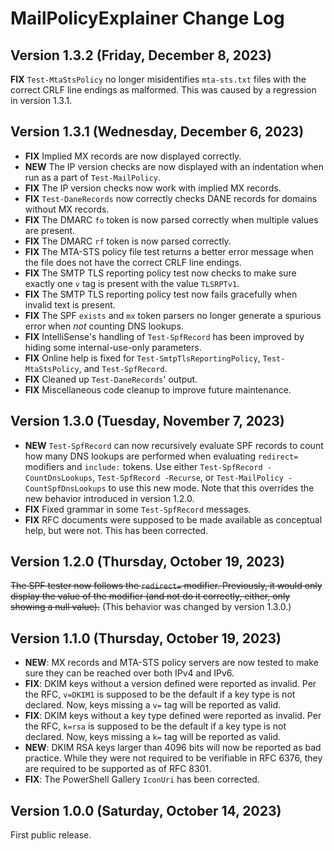 # MailPolicyExplainer Change Log

## Version 1.3.2 (Friday, December 8, 2023)
**FIX** `Test-MtaStsPolicy` no longer misidentifies `mta-sts.txt` files with the correct CRLF line endings as malformed.  This was caused by a regression in version 1.3.1.

## Version 1.3.1 (Wednesday, December 6, 2023)
- **FIX** Implied MX records are now displayed correctly.
- **NEW** The IP version checks are now displayed with an indentation when run as a part of `Test-MailPolicy`.
- **FIX** The IP version checks now work with implied MX records.
- **FIX** `Test-DaneRecords` now correctly checks DANE records for domains without MX records.
- **FIX** The DMARC `fo` token is now parsed correctly when multiple values are present.
- **FIX** The DMARC `rf` token is now parsed correctly.
- **FIX** The MTA-STS policy file test returns a better error message when the file does not have the correct CRLF line endings.
- **FIX** The SMTP TLS reporting policy test now checks to make sure exactly one `v` tag is present with the value `TLSRPTv1`.
- **FIX** The SMTP TLS reporting policy test now fails gracefully when invalid text is present.
- **FIX** The SPF `exists` and `mx` token parsers no longer generate a spurious error when *not* counting DNS lookups.
- **FIX** IntelliSense's handling of `Test-SpfRecord` has been improved by hiding some internal-use-only parameters.
- **FIX** Online help is fixed for `Test-SmtpTlsReportingPolicy`, `Test-MtaStsPolicy`, and `Test-SpfRecord`.
- **FIX** Cleaned up `Test-DaneRecords`' output.
- **FIX** Miscellaneous code cleanup to improve future maintenance.

## Version 1.3.0 (Tuesday, November 7, 2023)
- **NEW** `Test-SpfRecord` can now recursively evaluate SPF records to count how many DNS lookups are performed when evaluating `redirect=` modifiers and `include:` tokens.  Use either `Test-SpfRecord -CountDnsLookups`, `Test-SpfRecord -Recurse`, or `Test-MailPolicy -CountSpfDnsLookups` to use this new mode.  Note that this overrides the new behavior introduced in version 1.2.0.
- **FIX** Fixed grammar in some `Test-SpfRecord` messages.
- **FIX** RFC documents were supposed to be made available as conceptual help, but were not.  This has been corrected.

## Version 1.2.0 (Thursday, October 19, 2023)
~~The SPF tester now follows the `redirect=` modifier.  Previously, it would only display the value of the modifier (and not do it correctly, either, only showing a null value).~~ (This behavior was changed by version 1.3.0.)

## Version 1.1.0 (Thursday, October 19, 2023)
- **NEW**: MX records and MTA-STS policy servers are now tested to make sure they can be reached over both IPv4 and IPv6.
- **FIX**: DKIM keys without a version defined were reported as invalid.  Per the RFC, `v=DKIM1` is supposed to be the default if a key type is not declared.  Now, keys missing a `v=` tag will be reported as valid.
- **FIX**: DKIM keys without a key type defined were reported as invalid.  Per the RFC, `k=rsa` is supposed to be the default if a key type is not declared.  Now, keys missing a `k=` tag will be reported as valid.
- **NEW**: DKIM RSA keys larger than 4096 bits will now be reported as bad practice. While they were not required to be verifiable in RFC 6376, they are required to be supported as of RFC 8301.
- **FIX**: The PowerShell Gallery `IconUri` has been corrected.

## Version 1.0.0 (Saturday, October 14, 2023)
First public release.
